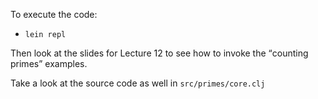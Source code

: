 To execute the code:

* `lein repl`

Then look at the slides for Lecture 12 to see how to invoke the
<q>counting primes</q> examples.

Take a look at the source code as well in `src/primes/core.clj`
